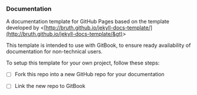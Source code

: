 ### Documentation

A documentation template for GitHub Pages based on the template developed by &lt;[http://bruth.github.io/jekyll-docs-template/](http://bruth.github.io/jekyll-docs-template/&gt)&gt;

This template is intended to use with GitBook, to ensure ready availability of documentation for non-technical users.

To setup this template for your own project, follow these steps:

* [ ] Fork this repo into a new GitHub repo for your documentation
* [ ] Link the new repo to GitBook



